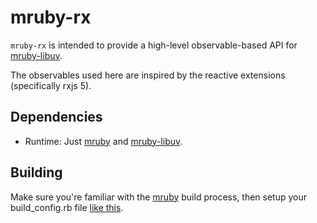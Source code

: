# mruby-rx

`mruby-rx` is intended to provide a high-level observable-based API for [mruby-libuv](https://github.com/jbreeden/mruby-libuv).

The observables used here are inspired by the reactive extensions (specifically rxjs 5).

## Dependencies

- Runtime: Just [mruby](https://github.com/mruby/mruby) and [mruby-libuv](https://github.com/jbreeden/mruby-libuv).

## Building

Make sure you're familiar with the [mruby](https://github.com/mruby/mruby) build process, then setup your build_config.rb file [like this](./build_config.rb).
